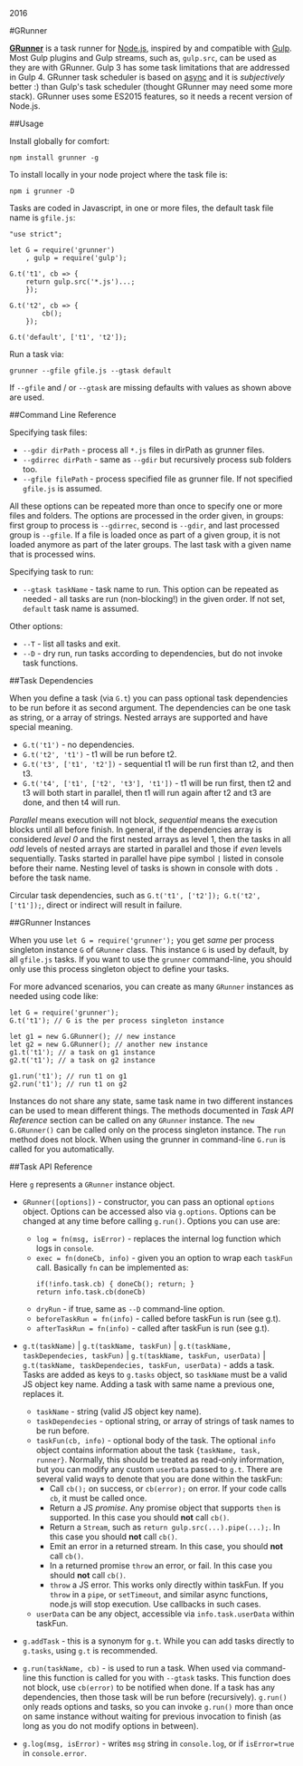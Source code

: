2016

#GRunner

<!--- tags: javascript nodejs -->

**[GRunner](https://www.npmjs.com/package/grunner)** is a task runner for [Node.js](https://nodejs.org/), inspired by and compatible with [Gulp](http://gulpjs.com/). Most Gulp plugins and Gulp streams, such as, `gulp.src`, can be used as they are with GRunner. Gulp 3 has some task limitations that are addressed in Gulp 4. GRunner task scheduler is based on [async](https://github.com/caolan/async) and it is *subjectively* better :) than Gulp's task scheduler (thought GRunner may need some more stack). GRunner uses some ES2015 features, so it needs a recent version of Node.js.

##Usage

Install globally for comfort:

```
npm install grunner -g
```

To install locally in your node project where the task file is:

```
npm i grunner -D
```

Tasks are coded in Javascript, in one or more files, the default task file name is `gfile.js`:

```
"use strict";

let G = require('grunner')
    , gulp = require('gulp');

G.t('t1', cb => {
    return gulp.src('*.js')...;
    });

G.t('t2', cb => {
        cb();
    });

G.t('default', ['t1', 't2']);
```

Run a task via:

```
grunner --gfile gfile.js --gtask default
```

If `--gfile` and / or `--gtask` are missing defaults with values as shown above are used.

##Command Line Reference

Specifying task files:

* `--gdir dirPath` - process all `*.js` files in dirPath as grunner files. 
* `--gdirrec dirPath` - same as `--gdir` but recursively process sub folders too.
* `--gfile filePath` - process specified file as grunner file. If not specified `gfile.js` is assumed.

All these options can be repeated more than once to specify one or more files and folders. The options are processed in the order given, in groups: first group to process is `--gdirrec`, second is `--gdir`, and last processed group is `--gfile`. If a file is loaded once as part of a given group, it is not loaded anymore as part of the later groups. The last task with a given name that is processed wins.

Specifying task to run:

* `--gtask taskName` - task name to run. This option can be repeated as needed - all tasks are run (non-blocking!) in the given order. If not set, `default` task name is assumed.

Other options:

* `--T` - list all tasks and exit.
* `--D` - dry run, run tasks according to dependencies, but do not invoke task functions.

##Task Dependencies

When you define a task (via `G.t`) you can pass optional task dependencies to be run before it as second argument. The dependencies can be one task as string, or a array of strings. Nested arrays are supported and have special meaning.

* `G.t('t1')` - no dependencies.
* `G.t('t2', 't1')` - t1 will be run before t2.
* `G.t('t3', ['t1', 't2'])` - sequential t1 will be run first than t2, and then t3.
* `G.t('t4', ['t1', ['t2', 't3'], 't1'])` - t1 will be run first, then t2 and t3 will both start in parallel, then t1 will run again after t2 and t3 are done, and then t4 will run.

*Parallel* means execution will not block, *sequential* means the execution blocks until all before finish. In general, if the dependencies array is considered *level 0* and the first nested arrays as level 1, then the tasks in all *odd* levels of nested arrays are started in parallel and those if *even* levels sequentially. Tasks started in parallel have pipe symbol `|` listed in console before their name. Nesting level of tasks is shown in console with dots `.` before the task name.

Circular task dependencies, such as `G.t('t1', ['t2']); G.t('t2', ['t1']);`, direct or indirect will result in failure.

##GRunner Instances

When you use `let G = require('grunner');` you get *same* per process singleton instance `G` of `GRunner` class. This instance `G` is used by default, by all `gfile.js` tasks. If you want to use the `grunner` command-line, you should only use this process singleton object to define your tasks. 

For more advanced scenarios, you can create as many `GRunner` instances as needed using code like:

```
let G = require('grunner');
G.t('t1'); // G is the per process singleton instance

let g1 = new G.GRunner(); // new instance
let g2 = new G.GRunner(); // another new instance
g1.t('t1'); // a task on g1 instance
g2.t('t1'); // a task on g2 instance

g1.run('t1'); // run t1 on g1
g2.run('t1'); // run t1 on g2
```

Instances do not share any state, same task name in two different instances can be used to mean different things. The methods documented in *Task API Reference* section can be called on any `GRunner` instance. The `new G.GRunner()` can be called only on the process singleton instance. The `run` method does not block. When using the grunner in command-line `G.run` is called for you automatically.

##Task API Reference

Here `g` represents a `GRunner` instance object.

* `GRunner([options])` - constructor, you can pass an optional `options` object. Options can be accessed also via `g.options`. Options can be changed at any time before calling `g.run()`. Options you can use are:
    * `log = fn(msg, isError)` - replaces the internal log function which logs in `console`.
    * `exec = fn(doneCb, info)` - given you an option to wrap each `taskFun` call. Basically `fn` can be implemented as:
        ``` 
        if(!info.task.cb) { doneCb(); return; }
        return info.task.cb(doneCb)
        ```
    * `dryRun` - if true, same as `--D` command-line option.
    * `beforeTaskRun = fn(info)` - called before taskFun is run (see g.t).
    * `afterTaskRun = fn(info)` - called after taskFun is run (see g.t).

* `g.t(taskName)` | `g.t(taskName, taskFun)` | `g.t(taskName, taskDependecies, taskFun)` |  `g.t(taskName, taskFun, userData)` | `g.t(taskName, taskDependecies, taskFun, userData)` - adds a task. Tasks are added as keys to `g.tasks` object, so `taskName` must be a valid JS object key name. Adding a task with same name a previous one, replaces it.
    * `taskName` - string (valid JS object key name).
    * `taskDependecies` - optional string, or array of strings of task names to be run before.
    * `taskFun(cb, info)` - optional body of the task. The optional `info` object contains information about the task `{taskName, task, runner}`. Normally, this should be treated as read-only information, but you can modify any custom `userData` passed to `g.t`. There are several valid ways to denote that you are done within the taskFun:
        * Call `cb();` on success, or `cb(error);` on error. If your code calls `cb`, it must be called once.
        * Return a JS *promise*. Any promise object that supports `then` is supported. In this case you should **not** call `cb()`.
        * Return a `Stream`, such as `return gulp.src(...).pipe(...);`. In this case you should **not** call `cb()`.
        * Emit an error in a returned stream. In this case, you should **not** call `cb()`.
        * In a returned promise `throw` an error, or fail. In this case you should **not** call `cb()`.
        * `throw` a JS error. This works only directly within taskFun. If you `throw` in a `pipe`, or `setTimeout`, and similar async functions, node.js will stop execution. Use callbacks in such cases.
    * `userData` can be any object, accessible via `info.task.userData` within taskFun.

* `g.addTask` - this is a synonym for `g.t`. While you can add tasks directly to `g.tasks`, using `g.t` is recommended.

* `g.run(taskName, cb)` - is used to run a task. When used via command-line this function is called for you with `--gtask` tasks. This function does not block, use `cb(error)` to be notified when done. If a task has any dependencies, then those task will be run before (recursively). `g.run()` only reads options and tasks, so you can invoke `g.run()` more than once on same instance without waiting for previous invocation to finish (as long as you do not modify options in between).

* `g.log(msg, isError)` - writes `msg` string in `console.log`, or if `isError=true` in `console.error`.


